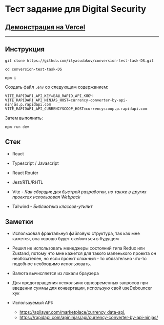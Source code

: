 # Тест задание для Digital Security

## [Демонстрация на Vercel](https://currency-converter-ds.vercel.app/)

---

## Инструкция

```console
git clone https://github.com/ilyasudakov/conversion-test-task-DS.git

cd conversion-test-task-DS

npm i
```

Создать файл `.env` со следующим содержанием:

```
VITE_RAPIDAPI_API_KEY=ВАШ_RAPID_API_КЛЮЧ
VITE_RAPIDAPI_API_NINJAS_HOST=currency-converter-by-api-ninjas.p.rapidapi.com
VITE_RAPIDAPI_API_CURRENCYSCOOP_HOST=currencyscoop.p.rapidapi.com

```

Затем выполнить:

```console
npm run dev
```

## Стек

- React

- Typescript / Javascript

- React Router

- Jest/RTL/RHTL

- Vite - _Как сборщик для быстрой разработки, но также в других проектах использовал Webpack_

- Tailwind - _Библиотека классов-утилит_

## Заметки

- Использовал фрактальнуя файловую структура, так как мне кажется, она хорошо будет скейлиться в будущем

- Решил не использовать менеджеры состояний типа Redux или Zustand, потому что мне кажется для такого маленького проекта он необязателен, но если проект сложный - то обязательно что-то подобное необходимо использовать.

- Валюта вычисляется из локали браузера

- Для предотвращения нескольких одновременных запросов при введении суммы для конвертации, использую свой useDebouncer хук

- Используемый API:
  - https://apilayer.com/marketplace/currency_data-api,
  - https://rapidapi.com/apininjas/api/currency-converter-by-api-ninjas/
